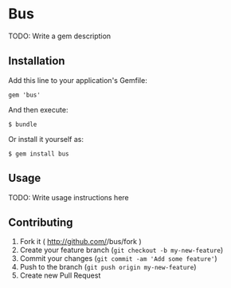 # Bus

TODO: Write a gem description

## Installation

Add this line to your application's Gemfile:

    gem 'bus'

And then execute:

    $ bundle

Or install it yourself as:

    $ gem install bus

## Usage

TODO: Write usage instructions here

## Contributing

1. Fork it ( http://github.com/<my-github-username>/bus/fork )
2. Create your feature branch (`git checkout -b my-new-feature`)
3. Commit your changes (`git commit -am 'Add some feature'`)
4. Push to the branch (`git push origin my-new-feature`)
5. Create new Pull Request
